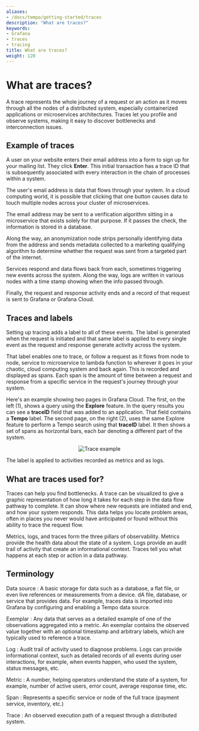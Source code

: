 ```yaml
---
aliases:
- /docs/tempo/getting-started/traces
description: "What are traces?"
keywords:
- Grafana
- traces
- tracing
title: What are traces?
weight: 120
---
```


# What are traces?

A trace represents the whole journey of a request or an action as it moves through all the nodes of a distributed system, especially containerized applications or microservices architectures. Traces let you profile and observe systems, making it easy to discover bottlenecks and interconnection issues.

## Example of traces

A user on your website enters their email address into a form to sign up for your mailing list. They click **Enter**. This initial transaction has a trace ID that is subsequently associated with every interaction in the chain of processes within a system.

The user's email address is data that flows through your system. In a cloud computing world, it is possible that clicking that one button causes data to touch multiple nodes across your cluster of microservices.

The email address may be sent to a verification algorithm sitting in a microservice that exists solely for that purpose. If it passes the check, the information is stored in a database.

Along the way, an anonymization node strips personally identifying data from the address and sends metadata collected to a marketing qualifying algorithm to determine whether the request was sent from a targeted part of the internet.

Services respond and data flows back from each, sometimes triggering new events across the system. Along the way, logs are written in various nodes with a time stamp showing when the info passed through.

Finally, the request and response activity ends and a record of that request is sent to Grafana or Grafana Cloud.

## Traces and labels

Setting up tracing adds a label to all of these events. The label is generated when the request is initiated and that same label is applied to every single event as the request and response generate activity across the system.

That label enables one to trace, or follow a request as it flows from node to node, service to microservice to lambda function to wherever it goes in your chaotic, cloud computing system and back again. This is recorded and displayed as spans. Each span is the amount of time between a request and response from a specific service in the request's journey through your system.

Here's an example showing two pages in Grafana Cloud. The first, on the left (1), shows a query using the **Explore** feature. In the query results you can see a **traceID** field that was added to an application. That field contains a **Tempo** label. The second page, on the right (2), uses the same Explore feature to perform a Tempo search using that **traceID** label. It then shows a set of spans as horizontal bars, each bar denoting a different part of the system.

<p align="center"><img src="../assets/trace-explore-spans.png" alt="Trace example"></p>

The label is applied to activities recorded as metrics and as logs. 

## What are traces used for? 

Traces can help you find bottlenecks. A trace can be visualized to give a graphic representation of how long it takes for each step in the data flow pathway to complete. It can show where new requests are initiated and end, and how your system responds. This data helps you locate problem areas, often in places you never would have anticipated or found without this ability to trace the request flow.

Metrics, logs, and traces form the three pillars of observability. Metrics provide the health data about the state of a system. Logs provide an audit trail of activity that create an informational context. Traces tell you what happens at each step or action in a data pathway. 

## Terminology

Data source
: A basic storage for data such as a database, a flat file, or even live references or measurements from a device. dA file, database, or service that provides data. For example, traces data is imported into Grafana by configuring and enabling a Tempo data source.

Exemplar
: Any data that serves as a detailed example of one of the observations aggregated into a metric. An exemplar contains the observed value together with an optional timestamp and arbitrary labels, which are typically used to reference a trace.

Log
: Audit trail of activity used to diagnose problems. Logs can provide informational context, such as detailed records of all events during user interactions, for example, when events happen, who used the system, status messages, etc.

Metric
: A number, helping operators understand the state of a system, for example, number of active users, error count, average response time, etc. 

Span
: Represents a specific service or node of the full trace (payment service, inventory, etc.)

Trace
: An observed execution path of a request through a distributed system.